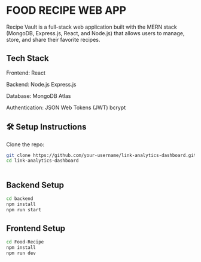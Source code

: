 # FOOD RECIPE WEB APP 
Recipe Vault is a full-stack web application built with the MERN stack (MongoDB, Express.js, React, and Node.js) that allows users to manage, store, and share their favorite recipes.


## Tech Stack

 Frontend: React

 Backend: Node.js Express.js 

 Database: MongoDB Atlas 

 Authentication: JSON Web Tokens (JWT) bcrypt 


## 🛠️ Setup Instructions

Clone the repo:

```bash
git clone https://github.com/your-username/link-analytics-dashboard.git
cd link-analytics-dashboard
  
```
## Backend Setup

```bash
cd backend
npm install
npm run start

```
## Frontend Setup

```bash
cd Food-Recipe
npm install
npm run dev

```
